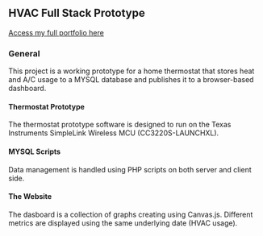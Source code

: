## HVAC Full Stack Prototype
[Access my full portfolio here](https://kelsey-stokes.github.io/ePortfolio/)

### General
This project is a working prototype for a home thermostat that stores heat and A/C usage to a MYSQL database and publishes it to a browser-based dashboard.

#### Thermostat Prototype
The thermostat prototype software is designed to run on the Texas Instruments SimpleLink Wireless MCU (CC3220S-LAUNCHXL). 

#### MYSQL Scripts
Data management is handled using PHP scripts on both server and client side.

#### The Website
The dasboard is a collection of graphs creating using Canvas.js. Different metrics are displayed using the same underlying date (HVAC usage).

